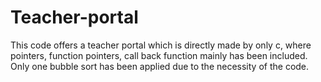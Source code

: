 # Teacher-portal
This code offers a teacher portal which is directly made by only c, where pointers, function pointers, call back function mainly has been included. Only one bubble sort has been applied due to the necessity of the code.

